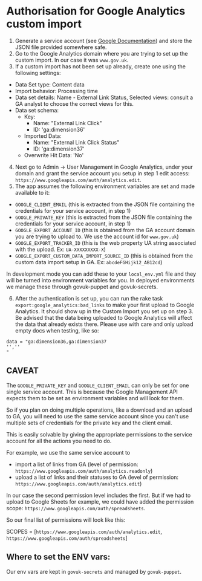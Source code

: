 # Authorisation for Google Analytics custom import

1. Generate a service account (see [Google Documentation](https://developers.google.com/api-client-library/ruby/auth/service-accounts)) 
and store the JSON file provided somewhere safe.
2. Go to the Google Analytics domain where you are trying to set up the custom import. In our case it was `www.gov.uk`.
3. If a custom import has not been set up already, create one using the following settings: 
- Data Set type: Content data
- Import behavior: Processing time
- Data set details: Name - External Link Status, Selected views: consult a GA analyst to choose the correct views for this. 
- Data set schema: 
    - Key: 
        - Name: "External Link Click"
        - ID: 'ga:dimension36'
    - Imported Data:
        - Name: "External Link Click Status"
        - ID: 'ga:dimension37'
    - Overwrite Hit Data: 'No'
4. Next go to Admin -> User Management in Google Analytics, under your domain and grant the service account you setup in step 1 edit access: `https://www.googleapis.com/auth/analytics.edit`.
5. The app assumes the following environment variables are set and made available to it: 
- `GOOGLE_CLIENT_EMAIL` (this is extracted from the JSON file containing the credentials for your service account, in step 1)
- `GOOGLE_PRIVATE_KEY` (this is extracted from the JSON file containing the credentials for your service account, in step 1)
- `GOOGLE_EXPORT_ACCOUNT_ID` (this is obtained from the GA account domain you are trying to upload to. We use the account id for `www.gov.uk`)
- `GOOGLE_EXPORT_TRACKER_ID` (this is the web property UA string associated with the upload. Ex: `UA-XXXXXXXXX-X`)
- `GOOGLE_EXPORT_CUSTOM_DATA_IMPORT_SOURCE_ID` (this is obtained from the custom data import setup in GA. Ex: `abcdeFGHijk12_AB12cd`)

In development mode you can add these to your `local_env.yml` file and they will be turned into environment variables for you. In deployed environments we manage these through govuk-puppet and govuk-secrets.

6. After the authentication is set up, you can run the rake task `export:google_analytics:bad_links` to make your first upload to Google Analytics. 
It should show up in the Custom Import you set up on step 3. 
Be advised that the data being uploaded to Google Analytics will affect the data that already exists there. 
Please use with care and only upload empty docs when testing, like so: 

```
data = "ga:dimension36,ga:dimension37
'',''
"
```

## CAVEAT 

The `GOOGLE_PRIVATE_KEY` and `GOOGLE_CLIENT_EMAIL` can only be set for one single service account. 
This is because the Google Management API expects them to be set as environment variables and will look for them. 

So if you plan on doing multiple operations, like a download and an upload to GA, you will need to use the same service account
since you can't use multiple sets of credentials for the private key and the client email. 

This is easily solvable by giving the appropriate permissions to the service account for all the actions you need to do.

For example, we use the same service account to 
- import a list of links from GA (level of permission: `https://www.googleapis.com/auth/analytics.readonly`)
- upload a list of links and their statuses to GA (level of permission: `https://www.googleapis.com/auth/analytics.edit`)

In our case the second permission level includes the first. 
But if we had to upload to Google Sheets for example, we could have added the permission scope: `https://www.googleapis.com/auth/spreadsheets`.

So our final list of permissions will look like this:

SCOPES = [`https://www.googleapis.com/auth/analytics.edit`, `https://www.googleapis.com/auth/spreadsheets`]

## Where to set the ENV vars: 

Our env vars are kept in `govuk-secrets` and managed by `govuk-puppet`.
